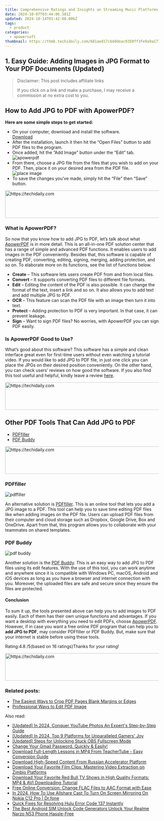 ```yaml
---
title: Comprehensive Ratings and Insights on Streaming Music Platforms Similar to Datpiff
date: 2024-10-07T03:44:06.581Z
updated: 2024-10-14T01:42:08.006Z
tags:
  - product
categories:
  - apowersoft
thumbnail: https://thmb.techidaily.com/681aed17cbdddeac0350ff3fe9a9a1770d531416a3cf82559b42c4110e5fe7f0.jpg
---
```


## 1. Easy Guide: Adding Images in JPG Format to Your PDF Documents (Updated)

>  Disclaimer: This post includes affiliate links
>
>  If you click on a link and make a purchase, I may receive a commission at no extra cost to you.
>

## How to Add JPG to PDF with ApowerPDF?

**Here are some simple steps to get started:**

* On your computer, download and install the software.  
[Download](https://tools.techidaily.com/apowersoft/products/)
* After the installation, launch it then hit the “Open Files” button to add PDF files to the program.
* Once added, hit the “Add Image” button under the “Edit” tab.  
![apowerpdf](https://www.apowersoft.com//webusupload.aoscdn.com/apowercom/wp-content/uploads/2020/07/add-image.jpg.webp)
* From there, choose a JPG file from the files that you wish to add on your PDF. Then, place it on your desired area from the PDF file.  
![place image](https://www.apowersoft.com//webusupload.aoscdn.com/apowercom/wp-content/uploads/2020/07/place-jpg.jpg.webp)
* To save the changes you’ve made, simply hit the “File” then “Save” button.

<!-- affiliate ads begin -->
<a href="https://ursime.pxf.io/c/5597632/2136536/16384" target="_top" id="2136536">
  <img src="//a.impactradius-go.com/display-ad/16384-2136536" border="0" alt="https://techidaily.com" width="728" height="90"/>
</a>
<img height="0" width="0" src="https://ursime.pxf.io/i/5597632/2136536/16384" style="position:absolute;visibility:hidden;" border="0" />
<!-- affiliate ads end -->

### What is ApowerPDF?

So now that you know how to add JPG to PDF, let’s talk about what [ApowerPDF](https://tools.techidaily.com/apowersoft/apower-pdf/) is in more detail. This is an all-in-one PDF solution center that has a range of simple and advanced PDF functions. It enables users to add images in the PDF conveniently. Besides that, this software is capable of creating PDF, converting, editing, signing, merging, adding protection, and so on. To elaborate more on its functions, see the list of functions below.

* **Create** – This software lets users create PDF from and from local files.
* **Convert** – It supports converting PDF files to different file formats.
* **Edit**  – Editing the content of the PDF is also possible. It can change the format of the text, insert a link and so on. It also allows you to add text and add multiple JPG to PDF.
* **OCR** – This feature can scan the PDF file with an image then turn it into text.
* **Protect** – Adding protection to PDF is very important. In that case, it can prevent leakage.
* **Sign** – Want to sign PDF files? No worries, with ApowerPDF you can sign PDF easily.

### Is ApowerPDF Good to Use?

What’s good about this software? This software has a simple and clean interface great even for first-time users without even watching a tutorial video. If you would like to add JPG to PDF file, in just one click you can place the JPGs on their desired position conveniently. On the other hand, you can check users’ reviews on how good the software. If you also find this tool useful and helpful, kindly leave a review [here](https://www.g2crowd.com/products/apowerpdf/reviews).

<!-- affiliate ads begin -->
<a href="https://appsumo.8odi.net/c/5597632/2049369/7443" target="_top" id="2049369">
  <img src="//a.impactradius-go.com/display-ad/7443-2049369" border="0" alt="https://techidaily.com" width="728" height="90"/>
</a>
<img height="0" width="0" src="https://appsumo.8odi.net/i/5597632/2049369/7443" style="position:absolute;visibility:hidden;" border="0" />
<!-- affiliate ads end -->

## Other PDF Tools That Can Add JPG to PDF

* [PDFfiller](https://tools.techidaily.com/apowersoft/products/)
* [PDF Buddy](https://tools.techidaily.com/apowersoft/products/)

<!-- affiliate ads begin -->
<a href="https://laganoo.pxf.io/c/5597632/1484939/16446" target="_top" id="1484939">
  <img src="//a.impactradius-go.com/display-ad/16446-1484939" border="0" alt="https://techidaily.com" width="728" height="90"/>
</a>
<img height="0" width="0" src="https://laganoo.pxf.io/i/5597632/1484939/16446" style="position:absolute;visibility:hidden;" border="0" />
<!-- affiliate ads end -->

### PDFfiller

![pdffiller](https://www.apowersoft.com//webusupload.aoscdn.com/apowercom/wp-content/uploads/2020/07/add-image-pdffiller.jpg.webp)

An alternative solution is [PDFfiller](https://www.pdffiller.com/en/categories/add-image.htm). This is an online tool that lets you add a JPG image to a PDF. This tool can help you to save time editing PDF files like when adding images on the PDF file. Users can upload PDF files from their computer and cloud storage such as Dropbox, Google Drive, Box and OneDrive. Apart from that, this program allows you to collaborate with your teammates on shared templates.

### PDF Buddy

![pdf buddy](https://www.apowersoft.com//webusupload.aoscdn.com/apowercom/wp-content/uploads/2020/07/add-jpg-using-pdfbuddy.jpg.webp)

Another solution is the [PDF Buddy](https://www.pdfbuddy.com/how-to/add-image-to-pdf). This is an easy way to add JPG to PDF files using its edit features. With the use of this tool, you can work anytime and anywhere since it is compatible with Windows PC, macOS, Android and iOS devices as long as you have a browser and internet connection with you. Moreover, the uploaded files are safe and secure since they ensure the files are protected.

#### Conclusion

To sum it up, the tools presented above can help you to add images to PDF easily. Each of them has their own unique functions and advantages. If you want a desktop with everything you need to edit PDFs, choose [ApowerPDF](https://tools.techidaily.com/apowersoft/apower-pdf/). However, if in case you want a free online PDF program that can help you to **add JPG to PDF**, may consider PDFfiller or PDF Buddy. But, make sure that your internet is stable before using these tools.

Rating:4.8 /5(based on 16 ratings)Thanks for your rating!

<!-- affiliate ads begin -->
<a href="https://appsumo.8odi.net/c/5597632/2144276/7443" target="_top" id="2144276">
  <img src="//a.impactradius-go.com/display-ad/7443-2144276" border="0" alt="https://techidaily.com" width="728" height="90"/>
</a>
<img height="0" width="0" src="https://appsumo.8odi.net/i/5597632/2144276/7443" style="position:absolute;visibility:hidden;" border="0" />
<!-- affiliate ads end -->

### Related posts:

* [The Easiest Ways to Crop PDF Pages Blank Margins or Edges](https://tools.techidaily.com/apowersoft/apower-pdf/)
* [Professional Ways to Edit PDF Image](https://tools.techidaily.com/apowersoft/apower-pdf/)

<ins class="adsbygoogle"
     style="display:block"
     data-ad-format="autorelaxed"
     data-ad-client="ca-pub-7571918770474297"
     data-ad-slot="1223367746"></ins>

<ins class="adsbygoogle"
     style="display:block"
     data-ad-client="ca-pub-7571918770474297"
     data-ad-slot="8358498916"
     data-ad-format="auto"
     data-full-width-responsive="true"></ins>

<span class="atpl-alsoreadstyle">Also read:</span>
<div><ul>
<li><a href="https://fox-http.techidaily.com/updated-in-2024-conquer-youtube-photos-an-experts-step-by-step-guide/"><u>[Updated] In 2024, Conquer YouTube Photos An Expert's Step-by-Step Guide</u></a></li>
<li><a href="https://fox-boxes.techidaily.com/updated-in-2024-top-9-platforms-for-unparalleled-gamers-joy/"><u>[Updated] In 2024, Top 9 Platforms for Unparalleled Gamers' Joy</u></a></li>
<li><a href="https://video-capture.techidaily.com/updated-steps-for-unlocking-stuck-obs-fullscreen-mode/"><u>[Updated] Steps for Unlocking Stuck OBS Fullscreen Mode</u></a></li>
<li><a href="https://tech-renaissance.techidaily.com/1723808243727-change-your-gmail-password-quickly-and-easily/"><u>Change Your Gmail Password. Quickly & Easily!</u></a></li>
<li><a href="https://discover-forum.techidaily.com/download-full-length-lessons-in-mp4-from-teachertube-easy-conversion-guide/"><u>Download Full-Length Lessons in MP4 From TeacherTube - Easy Conversion Guide</u></a></li>
<li><a href="https://discover-forum.techidaily.com/download-high-speed-content-from-russian-accelerator-platform/"><u>Download High-Speed Content From Russian Accelerator Platform</u></a></li>
<li><a href="https://discover-forum.techidaily.com/download-your-favorite-film-clips-mastering-video-extraction-on-zimbio-platforms/"><u>Download Your Favorite Film Clips: Mastering Video Extraction on Zimbio Platforms</u></a></li>
<li><a href="https://discover-forum.techidaily.com/download-your-favorite-red-bull-tv-shows-in-high-quality-formats-mp4-and-avi-downloading-tutorial/"><u>Download Your Favorite Red Bull TV Shows in High Quality Formats: MP4 & AVI Downloading Tutorial</u></a></li>
<li><a href="https://win-forum.techidaily.com/free-online-conversion-change-flac-files-to-aac-format-with-ease/"><u>Free Online Conversion: Change FLAC Files to AAC Format with Ease</u></a></li>
<li><a href="https://screen-mirror.techidaily.com/in-2024-how-to-use-allshare-cast-to-turn-on-screen-mirroring-on-nokia-c12-pro-drfone-by-drfone-android/"><u>In 2024, How To Use Allshare Cast To Turn On Screen Mirroring On Nokia C12 Pro | Dr.fone</u></a></li>
<li><a href="https://win-guides.techidaily.com/quick-fixes-for-resolving-hulu-error-code-137-instantly/"><u>Quick Fixes for Resolving Hulu Error Code 137 Instantly</u></a></li>
<li><a href="https://sim-unlock.techidaily.com/the-best-android-sim-unlock-code-generators-unlock-your-realme-narzo-n53-phone-hassle-free-by-drfone-android/"><u>The Best Android SIM Unlock Code Generators Unlock Your Realme Narzo N53 Phone Hassle-Free</u></a></li>
</ul></div>

